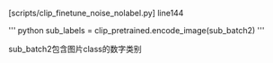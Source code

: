 [scripts/clip_finetune_noise_nolabel.py]
line144

'''
python
sub_labels = clip_pretrained.encode_image(sub_batch2)
'''

sub_batch2包含图片class的数字类别
